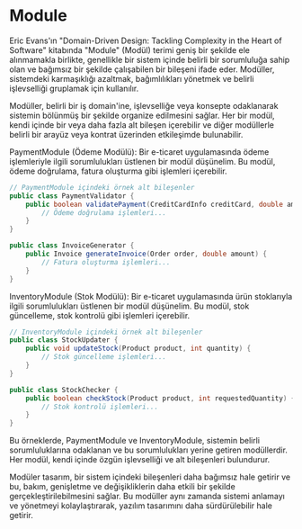 # Module

Eric Evans'ın "Domain-Driven Design: Tackling Complexity in the Heart of Software" kitabında "Module" (Modül) terimi geniş bir şekilde ele alınmamakla birlikte, genellikle bir sistem içinde belirli bir sorumluluğa sahip olan ve bağımsız bir şekilde çalışabilen bir bileşeni ifade eder. Modüller, sistemdeki karmaşıklığı azaltmak, bağımlılıkları yönetmek ve belirli işlevselliği gruplamak için kullanılır.

Modüller, belirli bir iş domain'ine, işlevselliğe veya konsepte odaklanarak sistemin bölünmüş bir şekilde organize edilmesini sağlar. Her bir modül, kendi içinde bir veya daha fazla alt bileşen içerebilir ve diğer modüllerle belirli bir arayüz veya kontrat üzerinden etkileşimde bulunabilir.

PaymentModule (Ödeme Modülü): Bir e-ticaret uygulamasında ödeme işlemleriyle ilgili sorumlulukları üstlenen bir modül düşünelim. Bu modül, ödeme doğrulama, fatura oluşturma gibi işlemleri içerebilir.


```java
// PaymentModule içindeki örnek alt bileşenler
public class PaymentValidator {
    public boolean validatePayment(CreditCardInfo creditCard, double amount) {
        // Ödeme doğrulama işlemleri...
    }
}

public class InvoiceGenerator {
    public Invoice generateInvoice(Order order, double amount) {
        // Fatura oluşturma işlemleri...
    }
}

```

InventoryModule (Stok Modülü): Bir e-ticaret uygulamasında ürün stoklarıyla ilgili sorumlulukları üstlenen bir modül düşünelim. Bu modül, stok güncelleme, stok kontrolü gibi işlemleri içerebilir.

```java
// InventoryModule içindeki örnek alt bileşenler
public class StockUpdater {
    public void updateStock(Product product, int quantity) {
        // Stok güncelleme işlemleri...
    }
}

public class StockChecker {
    public boolean checkStock(Product product, int requestedQuantity) {
        // Stok kontrolü işlemleri...
    }
}


```

Bu örneklerde, PaymentModule ve InventoryModule, sistemin belirli sorumluluklarına odaklanan ve bu sorumlulukları yerine getiren modüllerdir. Her modül, kendi içinde özgün işlevselliği ve alt bileşenleri bulundurur.

Modüler tasarım, bir sistem içindeki bileşenleri daha bağımsız hale getirir ve bu, bakım, genişletme ve değişikliklerin daha etkili bir şekilde gerçekleştirilebilmesini sağlar. Bu modüller aynı zamanda sistemi anlamayı ve yönetmeyi kolaylaştırarak, yazılım tasarımını daha sürdürülebilir hale getirir.






